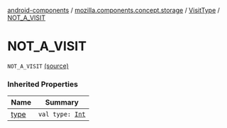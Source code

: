 [android-components](../../index.md) / [mozilla.components.concept.storage](../index.md) / [VisitType](index.md) / [NOT_A_VISIT](./-n-o-t_-a_-v-i-s-i-t.md)

# NOT_A_VISIT

`NOT_A_VISIT` [(source)](https://github.com/mozilla-mobile/android-components/blob/master/components/concept/storage/src/main/java/mozilla/components/concept/storage/HistoryStorage.kt#L189)

### Inherited Properties

| Name | Summary |
|---|---|
| [type](type.md) | `val type: `[`Int`](https://kotlinlang.org/api/latest/jvm/stdlib/kotlin/-int/index.html) |
